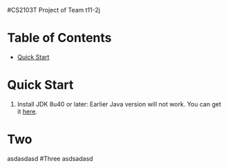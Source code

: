 #CS2103T Project of Team t11-2j

# Table of Contents
- [Quick Start](#quick-start)

# Quick Start
1. Install JDK 8u40 or later: Earlier Java version will not work. You can get it [here](http://www.oracle.com/technetwork/java/javase/downloads/index.html).

# Two
asdasdasd
#Three
asdsadasd
